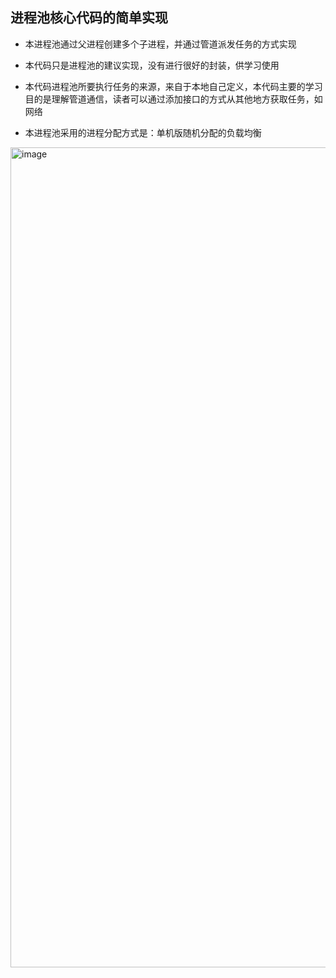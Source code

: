 ## 进程池核心代码的简单实现

- 本进程池通过父进程创建多个子进程，并通过管道派发任务的方式实现

- 本代码只是进程池的建议实现，没有进行很好的封装，供学习使用

- 本代码进程池所要执行任务的来源，来自于本地自己定义，本代码主要的学习目的是理解管道通信，读者可以通过添加接口的方式从其他地方获取任务，如网络

- 本进程池采用的进程分配方式是：单机版随机分配的负载均衡

<img width="1312" alt="image" src="https://user-images.githubusercontent.com/99173181/220008568-21144d96-1c49-4ac1-b146-bdce4e99386d.png">
